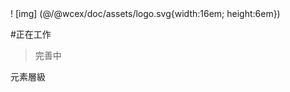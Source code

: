<!--DESC: {"icon":"explore"} -->! [img] (@/@wcex/doc/assets/logo.svg{width:16em; height:6em})
#正在工作
>完善中

元素層級